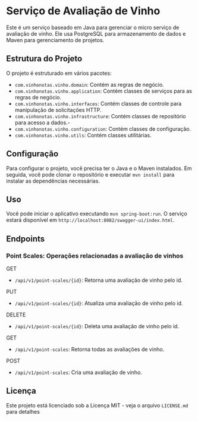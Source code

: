 # Serviço de Avaliação de Vinho

Este é um serviço baseado em Java para gerenciar o micro serviço de avaliação de vinho. Ele usa PostgreSQL para armazenamento de dados e Maven para gerenciamento de projetos.

## Estrutura do Projeto

O projeto é estruturado em vários pacotes:
- `com.vinhonotas.vinho.domain`: Contém as regras de negócio.
- `com.vinhonotas.vinho.application`: Contém classes de serviços para as regras de negócio.
- `com.vinhonotas.vinho.interfaces`: Contém classes de controle para manipulação de solicitações HTTP.
- `com.vinhonotas.vinho.infrastructure`: Contém classes de repositório para acesso a dados.-
- `com.vinhonotas.vinho.configuration`: Contém classes de configuração.
- `com.vinhonotas.vinho.utils`: Contém classes utilitárias.

## Configuração

Para configurar o projeto, você precisa ter o Java e o Maven instalados. Em seguida, você pode clonar o repositório e executar `mvn install` para instalar as dependências necessárias.

## Uso

Você pode iniciar o aplicativo executando `mvn spring-boot:run`. O serviço estará disponível em `http://localhost:8082/swagger-ui/index.html`.

## Endpoints

### Point Scales: Operações relacionadas a avaliação de vinhos

GET
- `/api/v1/point-scales/{id}`: Retorna uma avaliação de vinho pelo id.

PUT
- `/api/v1/point-scales/{id}`: Atualiza uma avaliação de vinho pelo id.

DELETE
- `/api/v1/point-scales/{id}`: Deleta uma avaliação de vinho pelo id.

GET
- `/api/v1/point-scales`: Retorna todas as avaliações de vinho.

POST
- `/api/v1/point-scales`: Cria uma avaliação de vinho.

## Licença

Este projeto está licenciado sob a Licença MIT - veja o arquivo `LICENSE.md` para detalhes
